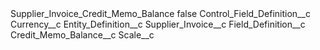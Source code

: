 <?xml version="1.0" encoding="UTF-8"?>
<CustomMetadata xmlns="http://soap.sforce.com/2006/04/metadata" xmlns:xsi="http://www.w3.org/2001/XMLSchema-instance" xmlns:xsd="http://www.w3.org/2001/XMLSchema">
    <label>Supplier_Invoice_Credit_Memo_Balance</label>
    <protected>false</protected>
    <values>
        <field>Control_Field_Definition__c</field>
        <value xsi:type="xsd:string">Currency__c</value>
    </values>
    <values>
        <field>Entity_Definition__c</field>
        <value xsi:type="xsd:string">Supplier_Invoice__c</value>
    </values>
    <values>
        <field>Field_Definition__c</field>
        <value xsi:type="xsd:string">Credit_Memo_Balance__c</value>
    </values>
    <values>
        <field>Scale__c</field>
        <value xsi:nil="true"/>
    </values>
</CustomMetadata>
